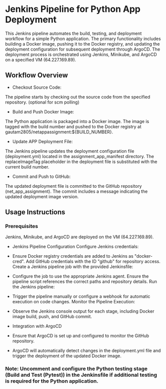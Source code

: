 # Jenkins Pipeline for Python App Deployment

   This Jenkins pipeline automates the build, testing, and deployment workflow for a simple Python application. The primary functionality includes building a Docker image, pushing it to the Docker registry, and updating the deployment configuration for subsequent deployment through ArgoCD. The deployment process is orchestrated using Jenkins, Minikube, and ArgoCD on a specified VM (64.227.169.89).

## Workflow Overview

- Checkout Source Code:

The pipeline starts by checking out the source code from the specified repository. (optional for scm polling)

- Build and Push Docker Image:

The Python application is packaged into a Docker image.
The image is tagged with the build number and pushed to the Docker registry at gautam2805/netappassignment:${BUILD_NUMBER}.

- Update APP Deployment File:

The Jenkins pipeline updates the deployment configuration file (deployment.yml) located in the assignment_app_manifest directory.
The replaceImageTag placeholder in the deployment file is substituted with the current build number.
- Commit and Push to GitHub:

The updated deployment file is committed to the GitHub repository (net_app_assignment).
The commit includes a message indicating the updated deployment image version.

## Usage Instructions
### Prerequisites
Jenkins, Minikube, and ArgoCD are deployed on the VM (64.227.169.89).

- Jenkins Pipeline Configuration
  Configure Jenkins credentials:

- Ensure Docker registry credentials are added to Jenkins as "docker-cred".
  Add GitHub credentials with the ID "github" for repository access.
  Create a Jenkins pipeline job with the provided Jenkinsfile:

- Configure the job to use the appropriate Jenkins agent.
  Ensure the pipeline script references the correct paths and repository details.
  Run the Jenkins pipeline:

- Trigger the pipeline manually or configure a webhook for automatic execution on code changes.
  Monitor the Pipeline Execution:

- Observe the Jenkins console output for each stage, including Docker image build, push, and GitHub commit.
- Integration with ArgoCD
- Ensure that ArgoCD is set up and configured to monitor the GitHub repository.
- ArgoCD will automatically detect changes in the deployment.yml file and trigger the deployment of the updated Docker image.

### Note: Uncomment and configure the Python testing stage (Build and Test (Pytest)) in the Jenkinsfile if additional testing is required for the Python application.